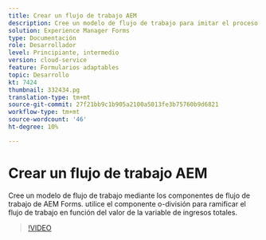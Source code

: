 ```yaml
---
title: Crear un flujo de trabajo AEM
description: Cree un modelo de flujo de trabajo para imitar el proceso empresarial.
solution: Experience Manager Forms
type: Documentación
role: Desarrollador
level: Principiante, intermedio
version: cloud-service
feature: Formularios adaptables
topic: Desarrollo
kt: 7424
thumbnail: 332434.pg
translation-type: tm+mt
source-git-commit: 27f21bb9c1b905a2100a5013fe3b75760b9d6821
workflow-type: tm+mt
source-wordcount: '46'
ht-degree: 10%

---
```



# Crear un flujo de trabajo AEM

Cree un modelo de flujo de trabajo mediante los componentes de flujo de trabajo de AEM Forms. utilice el componente o-división para ramificar el flujo de trabajo en función del valor de la variable de ingresos totales.

>[!VIDEO](https://video.tv.adobe.com/v/332434?quality=12&learn=on)

